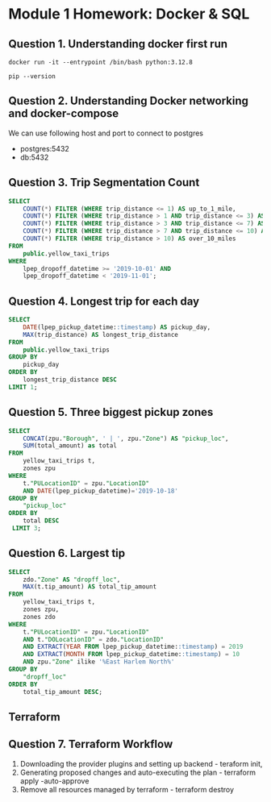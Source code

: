 # Module 1 Homework: Docker & SQL




## Question 1. Understanding docker first run 

```
docker run -it --entrypoint /bin/bash python:3.12.8
```
```
pip --version
```

## Question 2. Understanding Docker networking and docker-compose

We can use following host and port to connect to postgres
- postgres:5432
- db:5432

## Question 3. Trip Segmentation Count
```sql
SELECT
    COUNT(*) FILTER (WHERE trip_distance <= 1) AS up_to_1_mile,
    COUNT(*) FILTER (WHERE trip_distance > 1 AND trip_distance <= 3) AS between_1_and_3_miles,
    COUNT(*) FILTER (WHERE trip_distance > 3 AND trip_distance <= 7) AS between_3_and_7_miles,
    COUNT(*) FILTER (WHERE trip_distance > 7 AND trip_distance <= 10) AS between_7_and_10_miles,
    COUNT(*) FILTER (WHERE trip_distance > 10) AS over_10_miles
FROM
    public.yellow_taxi_trips
WHERE
    lpep_dropoff_datetime >= '2019-10-01' AND
    lpep_dropoff_datetime < '2019-11-01';
```

## Question 4. Longest trip for each day

```sql
SELECT
    DATE(lpep_pickup_datetime::timestamp) AS pickup_day,
    MAX(trip_distance) AS longest_trip_distance
FROM
    public.yellow_taxi_trips
GROUP BY
    pickup_day
ORDER BY
    longest_trip_distance DESC
LIMIT 1;
```

## Question 5. Three biggest pickup zones

```sql
SELECT
	CONCAT(zpu."Borough", ' | ', zpu."Zone") AS "pickup_loc",
    SUM(total_amount) as total
FROM 
    yellow_taxi_trips t,
    zones zpu
WHERE
	t."PULocationID" = zpu."LocationID"
    AND DATE(lpep_pickup_datetime)='2019-10-18'
GROUP BY
	"pickup_loc"
ORDER BY
	total DESC
 LIMIT 3;
```

## Question 6. Largest tip

```sql
SELECT
    zdo."Zone" AS "dropff_loc",
    MAX(t.tip_amount) AS total_tip_amount
FROM 
    yellow_taxi_trips t,
    zones zpu,
	zones zdo
WHERE
	t."PULocationID" = zpu."LocationID"
	AND t."DOLocationID" = zdo."LocationID"
    AND EXTRACT(YEAR FROM lpep_pickup_datetime::timestamp) = 2019 
	AND EXTRACT(MONTH FROM lpep_pickup_datetime::timestamp) = 10 
	AND zpu."Zone" ilike '%East Harlem North%'
GROUP BY
	"dropff_loc"
ORDER BY
	total_tip_amount DESC;
```

## Terraform

## Question 7. Terraform Workflow

1. Downloading the provider plugins and setting up backend - teraform init,
2. Generating proposed changes and auto-executing the plan - terraform apply -auto-approve
3. Remove all resources managed by terraform - terraform destroy
